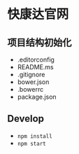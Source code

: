 # 快康达官网

## 项目结构初始化

- .editorconfig
-  README.ms
- .gitignore
- bower.json
- .bowerrc
- package.json


## Develop

- `npm install`
- `npm start`








